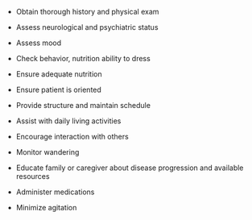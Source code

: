 - Obtain thorough history and physical exam

- Assess neurological and psychiatric status

- Assess mood

- Check behavior, nutrition ability to dress

- Ensure adequate nutrition

- Ensure patient is oriented

- Provide structure and maintain schedule

- Assist with daily living activities

- Encourage interaction with others

- Monitor wandering

- Educate family or caregiver about disease progression and available resources

- Administer medications

- Minimize agitation
